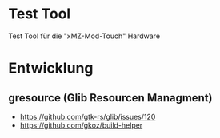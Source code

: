 # Test Tool
Test Tool für die "xMZ-Mod-Touch" Hardware


# Entwicklung
## gresource (Glib Resourcen Managment)

* https://github.com/gtk-rs/glib/issues/120
* https://github.com/gkoz/build-helper
